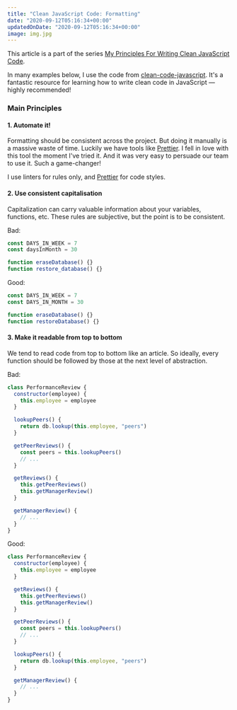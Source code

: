 ```yaml
---
title: "Clean JavaScript Code: Formatting"
date: "2020-09-12T05:16:34+00:00"
updatedOnDate: "2020-09-12T05:16:34+00:00"
image: img.jpg
---
```


This article is a part of the series [My Principles For Writing Clean JavaScript Code](https://anastasiya.dev/clean-js-code/).

In many examples below, I use the code from [clean-code-javascript](https://github.com/ryanmcdermott/clean-code-javascript). It's a fantastic resource for learning how to write clean code in JavaScript — highly recommended!

### Main Principles

#### 1. Automate it!

Formatting should be consistent across the project. But doing it manually is a massive waste of time. Luckily we have tools like [Prettier](https://prettier.io/). I fell in love with this tool the moment I've tried it. And it was very easy to persuade our team to use it. Such a game-changer!

I use linters for rules only, and [Prettier](https://prettier.io/) for code styles.

#### 2. Use consistent capitalisation

Capitalization can carry valuable information about your variables,
functions, etc. These rules are subjective, but the point is to be consistent.

Bad:

```javascript
const DAYS_IN_WEEK = 7
const daysInMonth = 30

function eraseDatabase() {}
function restore_database() {}
```

Good:

```javascript
const DAYS_IN_WEEK = 7
const DAYS_IN_MONTH = 30

function eraseDatabase() {}
function restoreDatabase() {}
```

#### 3. Make it readable from top to bottom

We tend to read code from top to bottom like an article. So ideally, every function should be followed by those at the next level of abstraction.

Bad:

```javascript
class PerformanceReview {
  constructor(employee) {
    this.employee = employee
  }

  lookupPeers() {
    return db.lookup(this.employee, "peers")
  }

  getPeerReviews() {
    const peers = this.lookupPeers()
    // ...
  }

  getReviews() {
    this.getPeerReviews()
    this.getManagerReview()
  }

  getManagerReview() {
    // ...
  }
}
```

Good:

```javascript
class PerformanceReview {
  constructor(employee) {
    this.employee = employee
  }

  getReviews() {
    this.getPeerReviews()
    this.getManagerReview()
  }

  getPeerReviews() {
    const peers = this.lookupPeers()
    // ...
  }

  lookupPeers() {
    return db.lookup(this.employee, "peers")
  }

  getManagerReview() {
    // ...
  }
}
```
